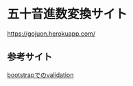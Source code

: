 # 五十音進数変換サイト
https://gojuon.herokuapp.com/

## 参考サイト
[bootstrapでのvalidation](https://laraweb.net/surrounding/6234/)
